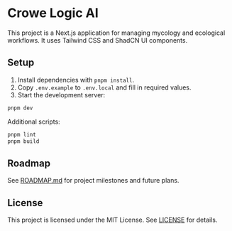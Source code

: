 # Crowe Logic AI

This project is a Next.js application for managing mycology and ecological workflows. It uses Tailwind CSS and ShadCN UI components.

## Setup

1. Install dependencies with `pnpm install`.
2. Copy `.env.example` to `.env.local` and fill in required values.
3. Start the development server:

```bash
pnpm dev
```

Additional scripts:

```bash
pnpm lint
pnpm build
```

## Roadmap

See [ROADMAP.md](./ROADMAP.md) for project milestones and future plans.

## License

This project is licensed under the MIT License. See [LICENSE](./LICENSE) for details.
